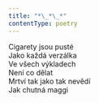 ```yaml
---
title: "*\_*\_*"
contentType: poetry
---
```


<section>

Cigarety jsou pusté  
Jako každá verzálka  
Ve všech výkladech  
Není co dělat  
Mrtví tak jako tak nevědí  
Jak chutná maggi

</section>
